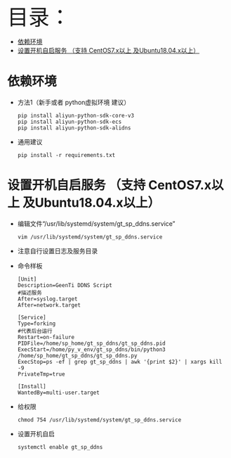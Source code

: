 <font size=20>目录：</font>
<!-- TOC -->

- [依赖环境](#依赖环境)
- [设置开机自启服务 （支持 CentOS7.x以上  及Ubuntu18.04.x以上）](#设置开机自启服务-支持-centos7x以上--及ubuntu1804x以上)

<!-- /TOC -->

#   依赖环境
*   方法1（新手或者 python虚拟环境 建议）
    ```
    pip install aliyun-python-sdk-core-v3
    pip install aliyun-python-sdk-ecs
    pip install aliyun-python-sdk-alidns
    ```

*   通用建议
    ```
    pip install -r requirements.txt
    ```
 
#   设置开机自启服务 （支持 CentOS7.x以上  及Ubuntu18.04.x以上）
*   编辑文件“/usr/lib/systemd/system/gt_sp_ddns.service”
    ```
    vim /usr/lib/systemd/system/gt_sp_ddns.service
    ```
*   注意自行设置日志及服务目录
*   命令样板
    ```
    [Unit]
    Description=GeenTi DDNS Script
    #描述服务
    After=syslog.target
    After=network.target
    
    [Service]
    Type=forking
    #代表后台运行
    Restart=on-failure
    PIDFile=/home/sp_home/gt_sp_ddns/gt_sp_ddns.pid
    ExecStart=/home/py_v_env/gt_sp_ddns/bin/python3 /home/sp_home/gt_sp_ddns/gt_sp_ddns.py
    ExecStop=ps -ef | grep gt_sp_ddns | awk '{print $2}' | xargs kill -9
    PrivateTmp=true
    
    [Install]
    WantedBy=multi-user.target

    ```
    
*   给权限
    ```
    chmod 754 /usr/lib/systemd/system/gt_sp_ddns.service
    ```
    
*   设置开机自启
    ```
    systemctl enable gt_sp_ddns
    ```
